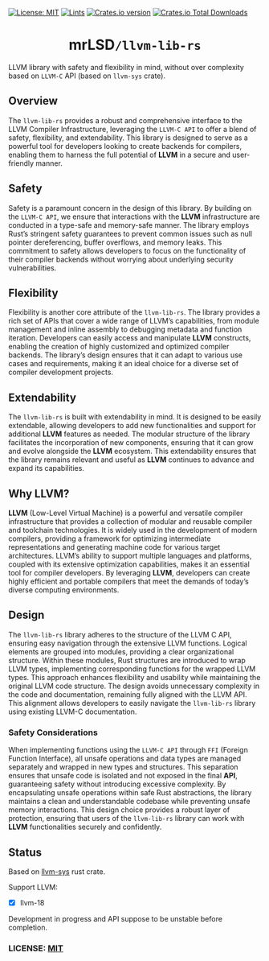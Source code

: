 [![License: MIT](https://img.shields.io/badge/License-MIT-yellow.svg)](https://opensource.org/licenses/MIT)
[![Lints](https://github.com/mrLSD/llvm-lib-rs/actions/workflows/lints.yml/badge.svg)](https://github.com/mrLSD/llvm-lib-rs/actions/workflows/lints.yml)
[![Crates.io version](https://img.shields.io/crates/v/llvm-lib.svg?style=flat-square)](https://crates.io/crates/llvm-lib)
[![Crates.io Total Downloads](https://img.shields.io/crates/d/llvm-lib?style=flat-square&label=crates.io%20downloads)](https://crates.io/crates/llvm-lib)
<!-- [![Tests](https://github.com/mrLSD/z-rose/actions/workflows/tests.yml/badge.svg)](https://github.com/mrLSD/llvm-lib-rs/actions/workflows/tests.yml) -->

<div style="text-align: center;">
    <h1>mrLSD<code>/llvm-lib-rs</code></h1>
</div>

LLVM library with safety and flexibility in mind, without over complexity based on `LLVM-C` API
(based on `llvm-sys` crate).

## Overview

The `llvm-lib-rs` provides a robust and comprehensive interface to the LLVM Compiler Infrastructure,
leveraging the `LLVM-C API` to offer a blend of safety, flexibility, and extendability. This library
is designed to serve as a powerful tool for developers looking to create backends for compilers, enabling
them to harness the full potential of **LLVM** in a secure and user-friendly manner.

## Safety

Safety is a paramount concern in the design of this library. By building on the `LLVM-C API`, we ensure that
interactions
with the **LLVM** infrastructure are conducted in a type-safe and memory-safe manner. The library employs Rust’s
stringent
safety guarantees to prevent common issues such as null pointer dereferencing, buffer overflows, and memory leaks. This
commitment to safety allows developers to focus on the functionality of their compiler backends without worrying about
underlying security vulnerabilities.

## Flexibility

Flexibility is another core attribute of the `llvm-lib-rs`. The library provides a rich set of APIs that cover a wide
range of LLVM’s capabilities, from module management and inline assembly to debugging metadata and function iteration.
Developers can easily access and manipulate **LLVM** constructs, enabling the creation of highly customized and
optimized
compiler backends. The library’s design ensures that it can adapt to various use cases and requirements, making it an
ideal choice for a diverse set of compiler development projects.

## Extendability

The `llvm-lib-rs` is built with extendability in mind. It is designed to be easily extendable, allowing developers to
add
new functionalities and support for additional **LLVM** features as needed. The modular structure of the library
facilitates
the incorporation of new components, ensuring that it can grow and evolve alongside the **LLVM** ecosystem. This
extendability ensures that the library remains relevant and useful as **LLVM** continues to advance and expand its
capabilities.

## Why LLVM?

**LLVM** (Low-Level Virtual Machine) is a powerful and versatile compiler infrastructure that provides a collection of
modular and reusable compiler and toolchain technologies. It is widely used in the development of modern compilers,
providing a framework for optimizing intermediate representations and generating machine code for various target
architectures. LLVM’s ability to support multiple languages and platforms, coupled with its extensive optimization
capabilities, makes it an essential tool for compiler developers. By leveraging **LLVM**, developers can create highly
efficient and portable compilers that meet the demands of today’s diverse computing environments.

## Design

The `llvm-lib-rs` library adheres to the structure of the LLVM C API, ensuring easy navigation through the extensive
LLVM
functions. Logical elements are grouped into modules, providing a clear organizational structure. Within these modules,
Rust structures are introduced to wrap LLVM types, implementing corresponding functions for the wrapped LLVM types. This
approach enhances flexibility and usability while maintaining the original LLVM code structure. The design avoids
unnecessary complexity in the code and documentation, remaining fully aligned with the LLVM API. This alignment allows
developers to easily navigate the `llvm-lib-rs` library using existing LLVM-C documentation.

### Safety Considerations

When implementing functions using the `LLVM-C API` through `FFI` (Foreign Function Interface), all unsafe operations
and data types are managed separately and wrapped in new types and structures. This separation ensures that unsafe code
is isolated and not exposed in the final **API**, guaranteeing safety without introducing excessive complexity.
By encapsulating unsafe operations within safe Rust abstractions, the library maintains a clean and understandable
codebase while preventing unsafe memory interactions. This design choice provides a robust layer of protection, ensuring
that users of the `llvm-lib-rs` library can work with **LLVM** functionalities securely and confidently.

## Status

Based on [llvm-sys](https://crates.io/crates/llvm-sys) rust crate.

Support LLVM:

- [x] llvm-18

Development in progress and API suppose to be unstable before completion.

### LICENSE: [MIT](LICENSE)
